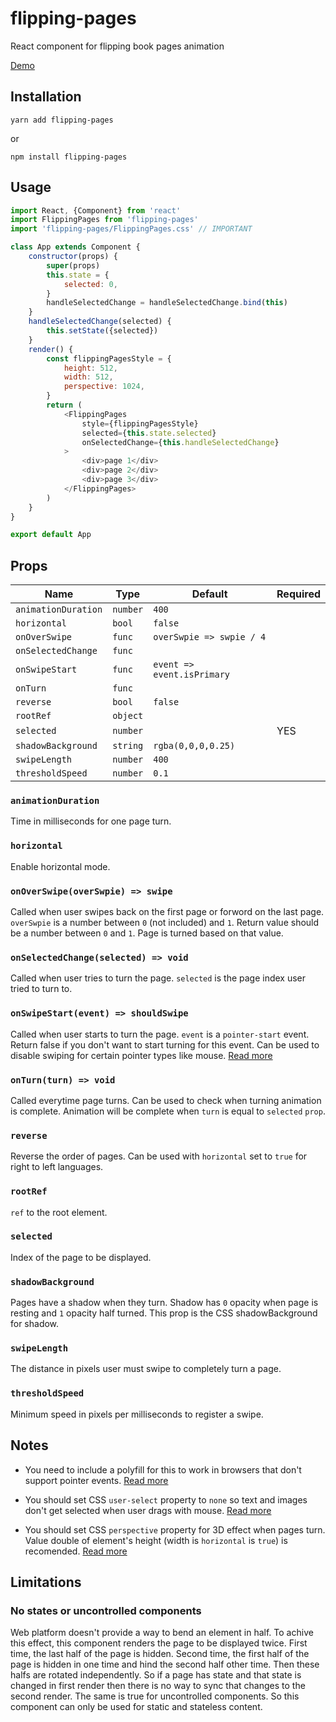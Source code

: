 # flipping-pages

React component for flipping book pages animation

[Demo](https://namannehra.github.io/flipping-pages)

## Installation

```
yarn add flipping-pages
```

or

```
npm install flipping-pages
```

## Usage

```javascript
import React, {Component} from 'react'
import FlippingPages from 'flipping-pages'
import 'flipping-pages/FlippingPages.css' // IMPORTANT

class App extends Component {
    constructor(props) {
        super(props)
        this.state = {
            selected: 0,
        }
        handleSelectedChange = handleSelectedChange.bind(this)
    }
    handleSelectedChange(selected) {
        this.setState({selected})
    }
    render() {
        const flippingPagesStyle = {
            height: 512,
            width: 512,
            perspective: 1024,
        }
        return (
            <FlippingPages
                style={flippingPagesStyle}
                selected={this.state.selected}
                onSelectedChange={this.handleSelectedChange}
            >
                <div>page 1</div>
                <div>page 2</div>
                <div>page 3</div>
            </FlippingPages>
        )
    }
}

export default App
```

## Props

| Name                | Type     | Default                    | Required |
|---------------------|----------|----------------------------|----------|
| `animationDuration` | `number` | `400`                      |          |
| `horizontal`        | `bool`   | `false`                    |          |
| `onOverSwipe`       | `func`   | `overSwpie => swpie / 4`   |          |
| `onSelectedChange`  | `func`   |                            |          |
| `onSwipeStart`      | `func`   | `event => event.isPrimary` |          |
| `onTurn`            | `func`   |                            |          |
| `reverse`           | `bool`   | `false`                    |          |
| `rootRef`           | `object` |                            |          |
| `selected`          | `number` |                            | YES      |
| `shadowBackground`  | `string` | `rgba(0,0,0,0.25)`         |          |
| `swipeLength`       | `number` | `400`                      |          |
| `thresholdSpeed`    | `number` | `0.1`                      |          |

### `animationDuration`
Time in milliseconds for one page turn.

### `horizontal`
Enable horizontal mode.

### `onOverSwipe(overSwpie) => swipe`
Called when user swipes back on the first page or forword on the last page.
`overSwpie` is a number between `0` (not included) and `1`. Return value should
be a number between `0` and `1`. Page is turned based on that value.

### `onSelectedChange(selected) => void`
Called when user tries to turn the page. `selected` is the page index user tried
to turn to.

### `onSwipeStart(event) => shouldSwipe`
Called when user starts to turn the page. `event` is a `pointer-start` event.
Return false if you don't want to start turning for this event. Can be used to
disable swiping for certain pointer types like mouse.
[Read more](https://developer.mozilla.org/en-US/docs/Web/API/PointerEvent)

### `onTurn(turn) => void`
Called everytime page turns. Can be used to check when turning animation is
complete. Animation will be complete when `turn` is equal to `selected` `prop`.

### `reverse`
Reverse the order of pages. Can be used with `horizontal` set to `true` for
right to left languages.

### `rootRef`
`ref` to the root element.

### `selected`
Index of the page to be displayed.

### `shadowBackground`
Pages have a shadow when they turn. Shadow has `0` opacity when page is resting
and `1` opacity half turned. This prop is the CSS shadowBackground for shadow.

### `swipeLength`
The distance in pixels user must swipe to completely turn a page.

### `thresholdSpeed`
Minimum speed in pixels per milliseconds to register a swipe.

## Notes

* You need to include a polyfill for this to work in browsers that don't
  support pointer events. [Read more](https://github.com/jquery/PEP)

* You should set CSS `user-select` property to `none` so text and images don't
  get selected when user drags with mouse.
  [Read more](https://developer.mozilla.org/en-US/docs/Web/CSS/user-select)

* You should set CSS `perspective` property for 3D effect when pages turn. Value
  double of element's height (width is `horizontal` is `true`) is recomended.
  [Read more](https://developer.mozilla.org/en-US/docs/Web/CSS/perspective)

## Limitations

### No states or uncontrolled components
Web platform doesn't provide a way to bend an element in half. To achive this
effect, this component renders the page to be displayed twice. First time, the
last half of the page is hidden. Second time, the first half of the page is
hidden in one time and hind the second half other time. Then these halfs are
rotated independently. So if a page has state and that state is changed in first
render then there is no way to sync that changes to the second render. The same
is true for uncontrolled components. So this component can only be used for
static and stateless content.
